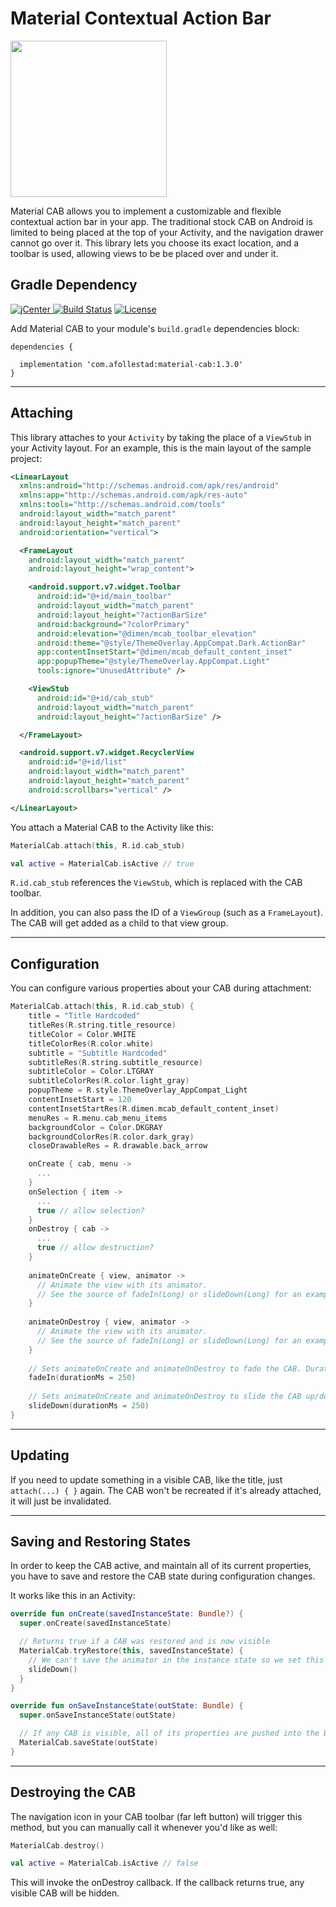 # Material Contextual Action Bar

<img src="https://raw.githubusercontent.com/afollestad/material-cab/master/art/newshowcase.png" width="250px" />

Material CAB allows you to implement a customizable and flexible contextual action bar in your app.
The traditional stock CAB on Android is limited to being placed at the top of your Activity,
and the navigation drawer cannot go over it. This library lets you choose its exact location,
and a toolbar is used, allowing views to be be placed over and under it.

## Gradle Dependency

[ ![jCenter](https://api.bintray.com/packages/drummer-aidan/maven/material-cab/images/download.svg) ](https://bintray.com/drummer-aidan/maven/material-cab/_latestVersion)
[![Build Status](https://img.shields.io/travis/afollestad/material-cab.svg?style=flat-square)](https://travis-ci.org/afollestad/material-cab)
[![License](https://img.shields.io/badge/license-Apache%202-4EB1BA.svg?style=flat-square)](https://www.apache.org/licenses/LICENSE-2.0.html)

Add Material CAB to your module's `build.gradle` dependencies block:

```Gradle
dependencies {

  implementation 'com.afollestad:material-cab:1.3.0'
}
```

---

## Attaching

This library attaches to your `Activity` by taking the place of a `ViewStub` in your Activity layout.
For an example, this is the main layout of the sample project:

```xml
<LinearLayout
  xmlns:android="http://schemas.android.com/apk/res/android"
  xmlns:app="http://schemas.android.com/apk/res-auto"
  xmlns:tools="http://schemas.android.com/tools"
  android:layout_width="match_parent"
  android:layout_height="match_parent"
  android:orientation="vertical">

  <FrameLayout
    android:layout_width="match_parent"
    android:layout_height="wrap_content">

    <android.support.v7.widget.Toolbar
      android:id="@+id/main_toolbar"
      android:layout_width="match_parent"
      android:layout_height="?actionBarSize"
      android:background="?colorPrimary"
      android:elevation="@dimen/mcab_toolbar_elevation"
      android:theme="@style/ThemeOverlay.AppCompat.Dark.ActionBar"
      app:contentInsetStart="@dimen/mcab_default_content_inset"
      app:popupTheme="@style/ThemeOverlay.AppCompat.Light"
      tools:ignore="UnusedAttribute" />

    <ViewStub
      android:id="@+id/cab_stub"
      android:layout_width="match_parent"
      android:layout_height="?actionBarSize" />

  </FrameLayout>

  <android.support.v7.widget.RecyclerView
    android:id="@+id/list"
    android:layout_width="match_parent"
    android:layout_height="match_parent"
    android:scrollbars="vertical" />

</LinearLayout>
```

You attach a Material CAB to the Activity like this:

```kotlin
MaterialCab.attach(this, R.id.cab_stub)

val active = MaterialCab.isActive // true
```

`R.id.cab_stub` references the `ViewStub`, which is replaced with the CAB toolbar.

In addition, you can also pass the ID of a `ViewGroup` (such as a `FrameLayout`). The CAB will
get added as a child to that view group.

---

## Configuration

You can configure various properties about your CAB during attachment:

```kotlin
MaterialCab.attach(this, R.id.cab_stub) {
    title = "Title Hardcoded"
    titleRes(R.string.title_resource)
    titleColor = Color.WHITE
    titleColorRes(R.color.white)
    subtitle = "Subtitle Hardcoded"
    subtitleRes(R.string.subtitle_resource)
    subtitleColor = Color.LTGRAY
    subtitleColorRes(R.color.light_gray)
    popupTheme = R.style.ThemeOverlay_AppCompat_Light
    contentInsetStart = 120
    contentInsetStartRes(R.dimen.mcab_default_content_inset)
    menuRes = R.menu.cab_menu_items
    backgroundColor = Color.DKGRAY
    backgroundColorRes(R.color.dark_gray)
    closeDrawableRes = R.drawable.back_arrow

    onCreate { cab, menu ->
      ...
    }
    onSelection { item ->
      ...
      true // allow selection?
    }
    onDestroy { cab ->
      ...
      true // allow destruction?
    }
    
    animateOnCreate { view, animator -> 
      // Animate the view with its animator.
      // See the source of fadeIn(Long) or slideDown(Long) for an example.
    }
    
    animateOnDestroy { view, animator ->
      // Animate the view with its animator.
      // See the source of fadeIn(Long) or slideDown(Long) for an example.
    }
    
    // Sets animateOnCreate and animateOnDestroy to fade the CAB. Duration is optional, 250 is default.
    fadeIn(durationMs = 250)
    
    // Sets animateOnCreate and animateOnDestroy to slide the CAB up/down. Duration is optional, 250 is default.
    slideDown(durationMs = 250)
}
```

---

## Updating

If you need to update something in a visible CAB, like the title, just `attach(...) { }` again. The CAB won't be recreated if it's already attached, it will just be invalidated.

---

## Saving and Restoring States

In order to keep the CAB active, and maintain all of its current properties, you have to save and restore
the CAB state during configuration changes.

It works like this in an Activity:

```kotlin
override fun onCreate(savedInstanceState: Bundle?) {
  super.onCreate(savedInstanceState)

  // Returns true if a CAB was restored and is now visible
  MaterialCab.tryRestore(this, savedInstanceState) {
    // We can't save the animator in the instance state so we set this again here.
    slideDown()
  }
}

override fun onSaveInstanceState(outState: Bundle) {
  super.onSaveInstanceState(outState)

  // If any CAB is visible, all of its properties are pushed into the Bundle
  MaterialCab.saveState(outState)
}
```

---

## Destroying the CAB

The navigation icon in your CAB toolbar (far left button) will trigger this method, but you
can manually call it whenever you'd like as well:


```kotlin
MaterialCab.destroy()

val active = MaterialCab.isActive // false
```

This will invoke the onDestroy callback. If the callback returns true, any visible CAB will be
hidden.
